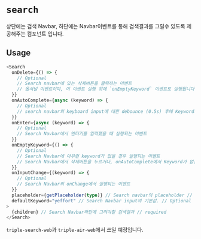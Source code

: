# `search`

상단에는 검색 Navbar, 하단에는 Navbar이벤트를 통해 검색결과를 그릴수 있도록 제공해주는 컴포넌트 입니다.

## Usage

```typescript
<Search
  onDelete={() => {
    // Optional
    // Search navbar에 있는 삭제버튼을 클릭하는 이벤트
    // 옵셔널 이벤트이며, 이 이벤트 실행 뒤에 `onEmptyKeyword` 이벤트도 실행됩니다.
  }}
  onAutoComplete={async (keyword) => {
    // Optional
    // search navbar의 keyboard input에 대한 debounce (0.5s) 후에 Keyword가 있을 경우 실행되는 이벤트
  }}
  onEnter={async (keyword) => {
    // Optional
    // Search Navbar에서 엔터키를 입력했을 때 실행되는 이벤트
  }}
  onEmptyKeyword={() => {
    // Optional
    // Search Navbar에 아무런 keyword가 없을 경우 실행되는 이벤트
    // Search Navbar에서 삭제버튼을 누르거나, onAutoComplete에서 Keyword가 없는 경우에 실행되는 이벤트
  }}
  onInputChange={(keyword) => {
    // Optional
    // Search Navbar의 onChange에서 실행되는 이벤트
  }}
  placeholder={getPlaceholder(type)} // Search navbar의 placeholder // Optional
  defaultKeyword="yeffort" // Search Navbar input의 기본값. // Optional
>
  {children} // Search Navbar하단에 그려야할 검색결과 // required
</Search>
```

`triple-search-web`과 `triple-air-web`에서 쓰일 예정입니다.

